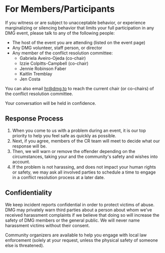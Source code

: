 # For Members/Participants

If you witness or are subject to unacceptable behavior, or experience marginalizing or silencing behavior that limits your full participation in any DMG event, please talk to any of the following people:

- The host of the event you are attending (listed on the event page)
- Any DMG volunteer, staff person, or director
- Any member of the conflict resolution committee:
    - Gabriela Aveiro-Ojeda (co-chair)
    - Izzie Colpitts-Campbell (co-chair)
    - Jennie Robinson Faber    
    - Kaitlin Tremblay
    - Jen Costa

You can also email [hr@dmg.to](mailto:hr@dmg.to) to reach the current chair (or co-chairs) of the conflict resolution committee.

Your conversation will be held in confidence.

## Response Process

1. When you come to us with a problem during an event, it is our top priority to help you feel safe as quickly as possible.
2. Next, if you agree, members of the CR team will meet to decide what our response will be.
3. Then, we will warn or remove the offender depending on the circumstances, taking your and the community's safety and wishes into account.
4. If the problem is not harassing, and does not impact your human rights or safety, we may ask all involved parties to schedule a time to engage in a conflict resolution process at a later date. 

## Confidentiality

We keep incident reports confidential in order to protect victims of abuse. DMG may privately warn third parties about a person about whom we’ve received harassment complaints if we believe that doing so will increase the safety of DMG members or the general public. We will never name harassment victims without their consent.

Community‭ ‬organizers‭ ‬are‭ ‬available‭ ‬to‭ ‬help‭ you ‬engage‭ ‬with‭ ‬local‭ ‬law‭ ‬enforcement (solely at your request, unless the physical safety of someone else is threatened).